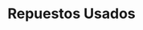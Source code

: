 ---
title: "Repuestos Usados"
url: /san-miguel-petapa/repuestos-usados/
shop: piezas de automóviles
---